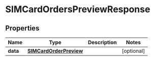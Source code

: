 

# SIMCardOrdersPreviewResponse


## Properties

Name | Type | Description | Notes
------------ | ------------- | ------------- | -------------
**data** | [**SIMCardOrderPreview**](SIMCardOrderPreview.md) |  |  [optional]



